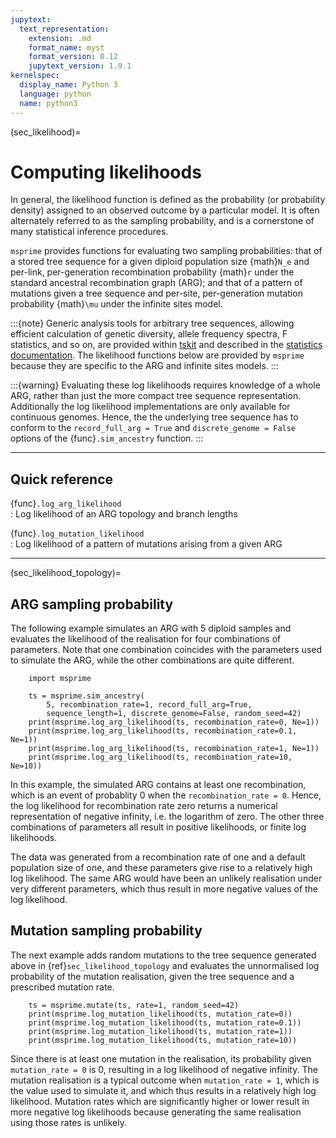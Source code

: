 ```yaml
---
jupytext:
  text_representation:
    extension: .md
    format_name: myst
    format_version: 0.12
    jupytext_version: 1.9.1
kernelspec:
  display_name: Python 3
  language: python
  name: python3
---
```



(sec_likelihood)=

# Computing likelihoods

In general, the likelihood function is defined as the probability (or
probability density) assigned to an observed outcome by a particular model.
It is often alternately referred to as the sampling probability, and is a
cornerstone of many statistical inference procedures.

`msprime` provides functions for evaluating two sampling probabilities:
that of a stored tree sequence for a given diploid population size
{math}`N_e` and per-link, per-generation recombination probability {math}`r`
under the standard ancestral recombination graph (ARG); and that of a pattern
of mutations given a tree sequence and per-site, per-generation mutation
probability {math}`\mu` under the infinite sites model.

:::{note}
Generic analysis tools for arbitrary tree sequences, allowing efficient calculation
of genetic diversity, allele frequency spectra, F statistics, and so on, are
provided within [tskit](https://tskit.dev/tskit/docs/stable/) and described in the
[statistics documentation](https://tskit.dev/tskit/docs/stable/stats.html).
The likelihood functions below are provided by `msprime` because they are specific
to the ARG and infinite sites models. 
:::

:::{warning}
Evaluating these log likelihoods requires knowledge of a whole ARG,
rather than just the more compact tree sequence representation. Additionally
the log likelihood implementations are only available for continuous genomes.
Hence, the the underlying tree sequence has to conform to the
`record_full_arg = True` and `discrete_genome = False` options of the
{func}`.sim_ancestry` function.
:::

---

## Quick reference

{func}`.log_arg_likelihood`                                               
: Log likelihood of an ARG topology and branch lengths                    

{func}`.log_mutation_likelihood`                                          
: Log likelihood of a pattern of mutations arising from a given ARG       

---

(sec_likelihood_topology)=

## ARG sampling probability

The following example simulates an ARG with 5 diploid samples and evaluates
the likelihood of the realisation for four combinations of parameters.
Note that one combination coincides with the parameters used to simulate
the ARG, while the other combinations are quite different.

```{code-cell}
    import msprime

    ts = msprime.sim_ancestry(
        5, recombination_rate=1, record_full_arg=True,
        sequence_length=1, discrete_genome=False, random_seed=42)
    print(msprime.log_arg_likelihood(ts, recombination_rate=0, Ne=1))
    print(msprime.log_arg_likelihood(ts, recombination_rate=0.1, Ne=1))
    print(msprime.log_arg_likelihood(ts, recombination_rate=1, Ne=1))
    print(msprime.log_arg_likelihood(ts, recombination_rate=10, Ne=10))
```

In this example, the simulated ARG contains at least one recombination,
which is an event of probablity 0 when the `recombination_rate = 0`.
Hence, the log likelihood for recombination rate zero returns a numerical
representation of negative infinity, i.e. the logarithm of zero. The other
three combinations of parameters all result in positive likelihoods,
or finite log likelihoods.

The data was generated from a recombination rate of one and a default
population size of one, and these parameters give rise to a relatively high
log likelihood. The same ARG would have been an unlikely realisation under
very different parameters, which thus result in more negative values of the
log likelihood.

## Mutation sampling probability

The next example adds random mutations to the tree sequence
generated above in {ref}`sec_likelihood_topology` and evaluates the
unnormalised log probability of the mutation realisation, given the
tree sequence and a prescribed mutation rate.

```{code-cell}
    ts = msprime.mutate(ts, rate=1, random_seed=42)
    print(msprime.log_mutation_likelihood(ts, mutation_rate=0))
    print(msprime.log_mutation_likelihood(ts, mutation_rate=0.1))
    print(msprime.log_mutation_likelihood(ts, mutation_rate=1))
    print(msprime.log_mutation_likelihood(ts, mutation_rate=10))
```

Since there is at least one mutation in the realisation, its probability
given `mutation_rate = 0` is 0, resulting in a log likelihood of negative
infinity. The mutation realisation is a typical outcome when
`mutation_rate = 1`, which is the value used to simulate it, and which thus
results in a relatively high log likelihood. Mutation rates which are
significantly higher or lower result in more negative log likelihoods
because generating the same realisation using those rates is unlikely.
